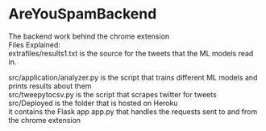 # AreYouSpamBackend
The backend work behind the chrome extension <br/>
Files Explained: <br/>
extrafiles/results1.txt is the source for the tweets that the ML models read in.  <br/>

src/application/analyzer.py is the script that trains different ML models and prints results about them <br/>
src/tweepytocsv.py is the script that scrapes twitter for tweets <br/>
src/Deployed is the folder that is hosted on Heroku <br/>
it contains the Flask app app.py that handles the requests sent to and from the chrome extension <br/>
